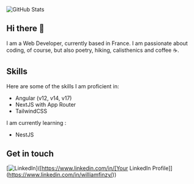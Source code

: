 ![GitHub Stats](https://github-readme-stats.vercel.app/api?username=willfynch&show_icons=true)

## Hi there 👋

I am a Web Developer, currently based in France. I am passionate about coding, of course, but also poetry, hiking, calisthenics and coffee ☕.

## Skills

Here are some of the skills I am proficient in:

- Angular (v12, v14, v17)
- NextJS with App Router
- TailwindCSS

I am currently learning : 

- NestJS 
  
## Get in touch
  
  [![LinkedIn](https://img.shields.io/badge/LinkedIn-0077B5?style=for-the-badge&logo=linkedin&logoColor=white)]([https://www.linkedin.com/in/[Your LinkedIn Profile]](https://www.linkedin.com/in/williamfinzy/))



